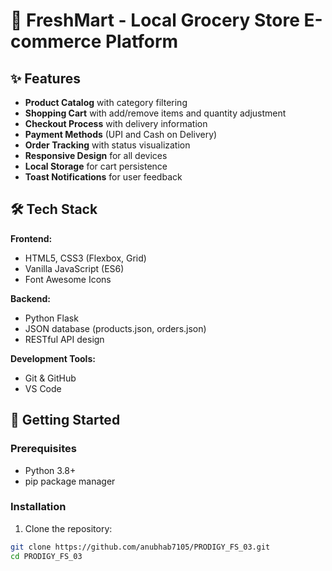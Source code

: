 # 🛒 FreshMart - Local Grocery Store E-commerce Platform

## ✨ Features

- **Product Catalog** with category filtering
- **Shopping Cart** with add/remove items and quantity adjustment
- **Checkout Process** with delivery information
- **Payment Methods** (UPI and Cash on Delivery)
- **Order Tracking** with status visualization
- **Responsive Design** for all devices
- **Local Storage** for cart persistence
- **Toast Notifications** for user feedback

## 🛠️ Tech Stack

**Frontend:**
- HTML5, CSS3 (Flexbox, Grid)
- Vanilla JavaScript (ES6)
- Font Awesome Icons

**Backend:**
- Python Flask
- JSON database (products.json, orders.json)
- RESTful API design

**Development Tools:**
- Git & GitHub
- VS Code

## 🚀 Getting Started

### Prerequisites
- Python 3.8+
- pip package manager

### Installation
1. Clone the repository:
```bash
git clone https://github.com/anubhab7105/PRODIGY_FS_03.git
cd PRODIGY_FS_03